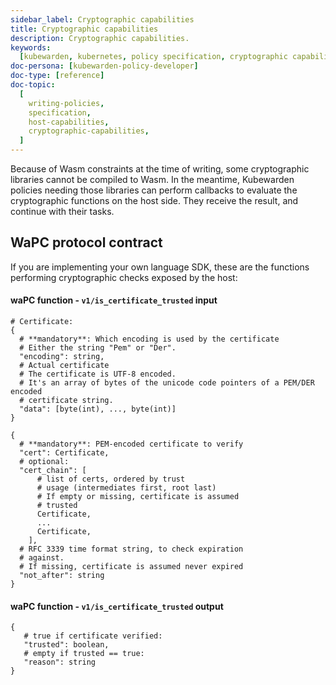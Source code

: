 ```yaml
---
sidebar_label: Cryptographic capabilities
title: Cryptographic capabilities
description: Cryptographic capabilities.
keywords:
  [kubewarden, kubernetes, policy specification, cryptographic capabilities]
doc-persona: [kubewarden-policy-developer]
doc-type: [reference]
doc-topic:
  [
    writing-policies,
    specification,
    host-capabilities,
    cryptographic-capabilities,
  ]
---
```


<head>
  <link rel="canonical" href="https://docs.kubewarden.io/reference/spec/host-capabilities/crypto"/>
</head>

Because of Wasm constraints at the time of writing,
some cryptographic libraries cannot be compiled to Wasm.
In the meantime,
Kubewarden policies needing those libraries can perform callbacks to evaluate the cryptographic functions on the host side.
They receive the result, and continue with their tasks.

## WaPC protocol contract

If you are implementing your own language SDK,
these are the functions performing cryptographic checks exposed by the host:

#### waPC function - `v1/is_certificate_trusted` input

```hcl
# Certificate:
{
  # **mandatory**: Which encoding is used by the certificate
  # Either the string "Pem" or "Der".
  "encoding": string,
  # Actual certificate
  # The certificate is UTF-8 encoded.
  # It's an array of bytes of the unicode code pointers of a PEM/DER encoded
  # certificate string.
  "data": [byte(int), ..., byte(int)]
}

{
  # **mandatory**: PEM-encoded certificate to verify
  "cert": Certificate,
  # optional:
  "cert_chain": [
      # list of certs, ordered by trust
      # usage (intermediates first, root last)
      # If empty or missing, certificate is assumed
      # trusted
      Certificate,
      ...
      Certificate,
    ],
  # RFC 3339 time format string, to check expiration
  # against.
  # If missing, certificate is assumed never expired
  "not_after": string
}
```

#### waPC function - `v1/is_certificate_trusted` output

```hcl
{
   # true if certificate verified:
   "trusted": boolean,
   # empty if trusted == true:
   "reason": string
}
```
